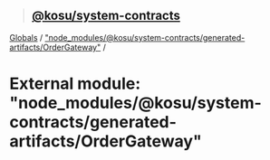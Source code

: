 > ## [@kosu/system-contracts](../README.md)

[Globals](../globals.md) / ["node_modules/@kosu/system-contracts/generated-artifacts/OrderGateway"](_node_modules__kosu_system_contracts_generated_artifacts_ordergateway_.md) /

# External module: "node_modules/@kosu/system-contracts/generated-artifacts/OrderGateway"